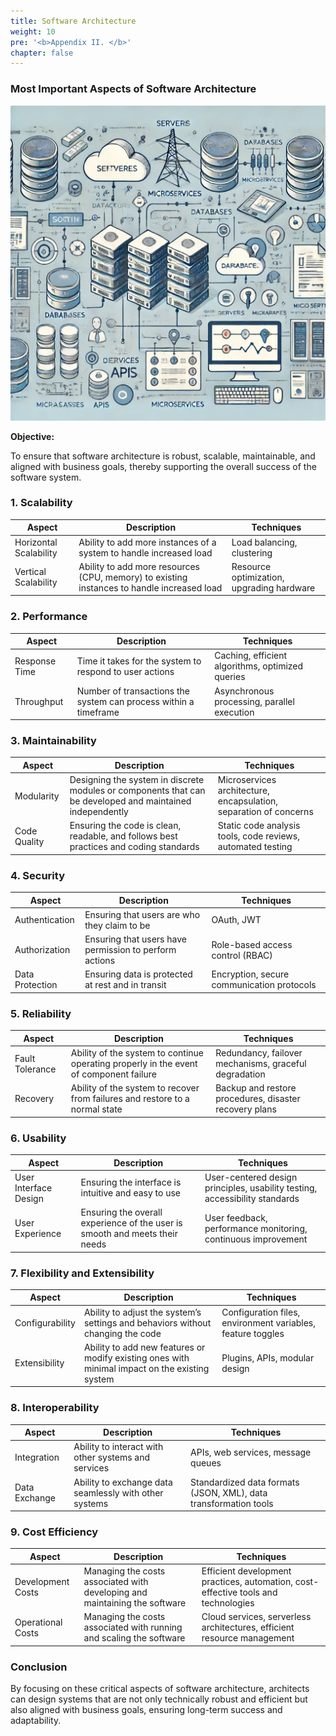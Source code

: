 ```yaml
---
title: Software Architecture
weight: 10
pre: '<b>Appendix II. </b>'
chapter: false
---
```


### Most Important Aspects of Software Architecture

![Architecture](images/architecture.png)

**Objective:**

To ensure that software architecture is robust, scalable, maintainable, and aligned with business goals, thereby supporting the overall success of the software system.

### 1. Scalability

| Aspect                  | Description                                                                                     | Techniques                                        |
|-------------------------|-------------------------------------------------------------------------------------------------|---------------------------------------------------|
| Horizontal Scalability  | Ability to add more instances of a system to handle increased load                              | Load balancing, clustering                        |
| Vertical Scalability    | Ability to add more resources (CPU, memory) to existing instances to handle increased load      | Resource optimization, upgrading hardware         |

### 2. Performance

| Aspect          | Description                                                     | Techniques                                               |
|-----------------|-----------------------------------------------------------------|----------------------------------------------------------|
| Response Time   | Time it takes for the system to respond to user actions         | Caching, efficient algorithms, optimized queries         |
| Throughput      | Number of transactions the system can process within a timeframe | Asynchronous processing, parallel execution              |

### 3. Maintainability

| Aspect      | Description                                                                                   | Techniques                                                  |
|-------------|-----------------------------------------------------------------------------------------------|-------------------------------------------------------------|
| Modularity  | Designing the system in discrete modules or components that can be developed and maintained independently | Microservices architecture, encapsulation, separation of concerns |
| Code Quality| Ensuring the code is clean, readable, and follows best practices and coding standards         | Static code analysis tools, code reviews, automated testing |

### 4. Security

| Aspect                | Description                                                                                   | Techniques                                 |
|-----------------------|-----------------------------------------------------------------------------------------------|--------------------------------------------|
| Authentication        | Ensuring that users are who they claim to be                                                   | OAuth, JWT                                 |
| Authorization         | Ensuring that users have permission to perform actions                                         | Role-based access control (RBAC)           |
| Data Protection       | Ensuring data is protected at rest and in transit                                              | Encryption, secure communication protocols |

### 5. Reliability

| Aspect           | Description                                                                                   | Techniques                                 |
|------------------|-----------------------------------------------------------------------------------------------|--------------------------------------------|
| Fault Tolerance  | Ability of the system to continue operating properly in the event of component failure         | Redundancy, failover mechanisms, graceful degradation |
| Recovery         | Ability of the system to recover from failures and restore to a normal state                   | Backup and restore procedures, disaster recovery plans |

### 6. Usability

| Aspect                | Description                                                                                   | Techniques                                 |
|-----------------------|-----------------------------------------------------------------------------------------------|--------------------------------------------|
| User Interface Design | Ensuring the interface is intuitive and easy to use                                            | User-centered design principles, usability testing, accessibility standards |
| User Experience       | Ensuring the overall experience of the user is smooth and meets their needs                    | User feedback, performance monitoring, continuous improvement |

### 7. Flexibility and Extensibility

| Aspect           | Description                                                                                   | Techniques                                 |
|------------------|-----------------------------------------------------------------------------------------------|--------------------------------------------|
| Configurability  | Ability to adjust the system’s settings and behaviors without changing the code               | Configuration files, environment variables, feature toggles |
| Extensibility    | Ability to add new features or modify existing ones with minimal impact on the existing system | Plugins, APIs, modular design              |

### 8. Interoperability

| Aspect                | Description                                                                                   | Techniques                                 |
|-----------------------|-----------------------------------------------------------------------------------------------|--------------------------------------------|
| Integration           | Ability to interact with other systems and services                                            | APIs, web services, message queues         |
| Data Exchange         | Ability to exchange data seamlessly with other systems                                         | Standardized data formats (JSON, XML), data transformation tools |

### 9. Cost Efficiency

| Aspect                | Description                                                                                   | Techniques                                 |
|-----------------------|-----------------------------------------------------------------------------------------------|--------------------------------------------|
| Development Costs     | Managing the costs associated with developing and maintaining the software                    | Efficient development practices, automation, cost-effective tools and technologies |
| Operational Costs     | Managing the costs associated with running and scaling the software                           | Cloud services, serverless architectures, efficient resource management |

### Conclusion

By focusing on these critical aspects of software architecture, architects can design systems that are not only technically robust and efficient but also aligned with business goals, ensuring long-term success and adaptability.
